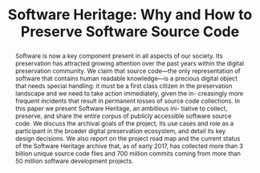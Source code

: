 ---
abstract: 'Software is now a key component present in all aspects of our society.
  Its preservation has attracted growing attention over the past years within the
  digital preservation community. We claim that source code—the only representation
  of software that contains human readable knowledge—is a precious digital object
  that needs special handling: it must be a first class citizen in the preservation
  landscape and we need to take action immediately, given the in- creasingly more
  frequent incidents that result in permanent losses of source code collections.

  In this paper we present Software Heritage, an ambitious ini- tiative to collect,
  preserve, and share the entire corpus of publicly accessible software source code.
  We discuss the archival goals of the project, its use cases and role as a participant
  in the broader digital preservation ecosystem, and detail its key design decisions.
  We also report on the project road map and the current status of the Software Heritage
  archive that, as of early 2017, has collected more than 3 billion unique source
  code files and 700 million commits coming from more than 50 million software development
  projects.'
creators:
- Roberto Di Cosmo
- Stefano Zacchiroli
date: null
document_url: https://services.phaidra.univie.ac.at/api/object/o:931064/download
grand_parent: iPRES
institutions: []
keywords:
- kyoto
landing_page_url: https://phaidra.univie.ac.at/o:931064
language: eng
layout: publication
license: CC BY-SA 4.0 International
notes_url: null
parent: iPRES 2017
publication_type: paper
size: 662621
slides_url: null
source_name: iPRES
stream_url: null
title: 'Software Heritage: Why and How to Preserve Software Source Code'
year: 2017
---